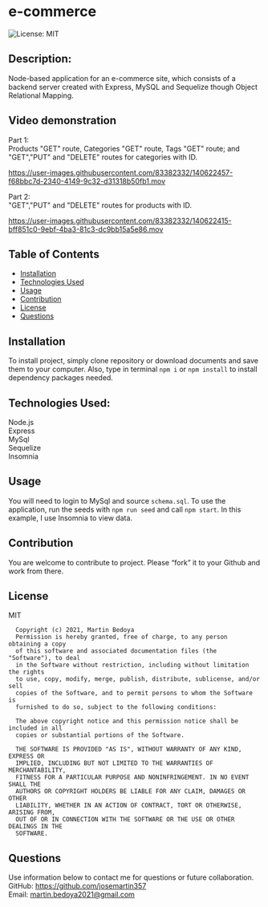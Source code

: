 # e-commerce
![License: MIT](https://img.shields.io/apm/l/vim-mode?style=for-the-badge)


## Description:
Node-based application for an e-commerce site, which consists of a backend server created with Express, MySQL and Sequelize though Object Relational Mapping.

## Video demonstration
Part 1: 
<br/>
Products "GET" route, Categories "GET" route, Tags "GET" route; and "GET","PUT" and "DELETE" routes for categories with ID.


https://user-images.githubusercontent.com/83382332/140622457-f68bbc7d-2340-4149-9c32-d31318b50fb1.mov


Part 2:
<br>
"GET","PUT" and "DELETE" routes for products with ID.


https://user-images.githubusercontent.com/83382332/140622415-bff851c0-9ebf-4ba3-81c3-dc9bb15a5e86.mov


## Table of Contents
* [Installation](#installation)
* [Technologies Used](#builtwith)
* [Usage](#usage)
* [Contribution](#contribution)
* [License](#license)
* [Questions](#questions)
## Installation
To install project, simply clone repository or download documents and save them to your computer. 
Also, type in terminal `npm i` or `npm install` to install dependency packages needed.
## Technologies Used:
Node.js
<br/>
Express
<br/>
MySql
<br/>
Sequelize
<br/>
Insomnia
## Usage
You will need to login to MySql and source `schema.sql`.
To use the application, run the seeds with `npm run seed` and call `npm start`.
In this example, I use Insomnia to view data.
## Contribution
You are welcome to contribute to project. Please “fork” it to your Github and work from there.
## License
MIT

      Copyright (c) 2021, Martin Bedoya
      Permission is hereby granted, free of charge, to any person obtaining a copy
      of this software and associated documentation files (the "Software"), to deal
      in the Software without restriction, including without limitation the rights
      to use, copy, modify, merge, publish, distribute, sublicense, and/or sell
      copies of the Software, and to permit persons to whom the Software is
      furnished to do so, subject to the following conditions:
      
      The above copyright notice and this permission notice shall be included in all
      copies or substantial portions of the Software.
      
      THE SOFTWARE IS PROVIDED "AS IS", WITHOUT WARRANTY OF ANY KIND, EXPRESS OR
      IMPLIED, INCLUDING BUT NOT LIMITED TO THE WARRANTIES OF MERCHANTABILITY,
      FITNESS FOR A PARTICULAR PURPOSE AND NONINFRINGEMENT. IN NO EVENT SHALL THE
      AUTHORS OR COPYRIGHT HOLDERS BE LIABLE FOR ANY CLAIM, DAMAGES OR OTHER
      LIABILITY, WHETHER IN AN ACTION OF CONTRACT, TORT OR OTHERWISE, ARISING FROM,
      OUT OF OR IN CONNECTION WITH THE SOFTWARE OR THE USE OR OTHER DEALINGS IN THE
      SOFTWARE.
## Questions
Use information below to contact me for questions or future collaboration.
<br/>
GitHub: https://github.com/josemartin357
<br/>
Email: martin.bedoya2021@gmail.com
